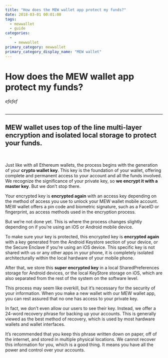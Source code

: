 ```yaml
---
title: "How does the MEW wallet app protect my funds?"
date: 2018-03-01 00:01:00
tags:
  - mewwallet
  - guide
categories:
  - 
    - mewwallet
primary_category: mewwallet
primary_category_display_name: "MEW wallet"
---
```


# **How does the MEW wallet app protect my funds?**

###### efefef

* * *

## MEW wallet uses top of the line multi-layer encryption and isolated local storage to protect your funds.

<br>

Just like with all Ethereum wallets, the process begins with the generation of your **crypto wallet key**. This key is the foundation of your wallet, offering complete and permanent access to your account and all the funds involved. We recognize the significance of your private key, so **we encrypt it with a master key**. But we don’t stop there.

Your encrypted key is **encrypted again** with an access key depending on the method of access you use to unlock your MEW wallet mobile account. MEW wallet offers a pin code and biometric signature, such as a FaceID or fingerprint, as access methods used in the encryption process.

But we’re not done yet. This is where the process changes slightly depending on if you’re using an iOS or Android mobile device.

To make sure your key is protected, this encrypted key is **encrypted again** with a key generated from the Android Keystore section of your device, or the Secure Enclave if you’re using an iOS device. This specific key is not shared with us or any other apps in your phone, it is completely isolated architecturally within the local hardware of your mobile phone.

After that, we store this **super encrypted key** in a local SharedPreferences storage for Android devices, or the local KeyStore storage on iOS, which are also separated from the rest of the system on the software level.

This process may seem like overkill, but it’s necessary for the security of your information. When you make a new wallet with our MEW wallet app, you can rest assured that no one has access to your private key.

In fact, we don’t even allow our users to see their key. Instead, we offer a 24-word recovery phrase for backing up your accounts. This is generally viewed as the best method of recovery, which is used by most hardware wallets and wallet interfaces.

It’s recommended that you keep this phrase written down on paper, off of the internet, and stored in multiple physical locations. We cannot recover this information for you, which is a good thing. It means you have all the power and control over your accounts.
